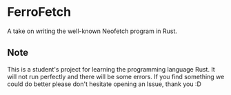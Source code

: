 # FerroFetch

A take on writing the well-known Neofetch program in Rust.

## Note

This is a student's project for learning the programming language Rust.
It will not run perfectly and there will be some errors. 
If you find something we could do better please don't hesitate opening an Issue, 
thank you :D